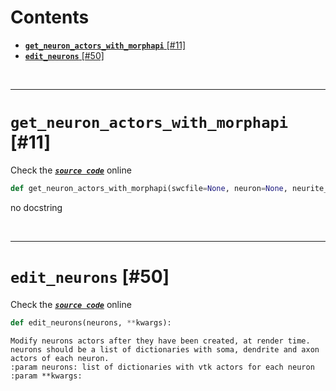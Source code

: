 



Contents
========

* [**`get_neuron_actors_with_morphapi`**  [#11]](#get_neuron_actors_with_morphapi--11)
* [**`edit_neurons`**  [#50]](#edit_neurons--50)


&nbsp;

--------
# **`get_neuron_actors_with_morphapi`**  [#11]
  
Check the [***``source code``***](https://github.com/BrancoLab/BrainRender/tree/brainglobeintegration/blob/master/brainrender/morphology/utils.py#L11) online

```python
def get_neuron_actors_with_morphapi(swcfile=None, neuron=None, neurite_radius=None, use_cache=True, soma_radius=None):
```  


no docstring

&nbsp;

--------
# **`edit_neurons`**  [#50]
  
Check the [***``source code``***](https://github.com/BrancoLab/BrainRender/tree/brainglobeintegration/blob/master/brainrender/morphology/utils.py#L50) online

```python
def edit_neurons(neurons, **kwargs):
```  


```text
Modify neurons actors after they have been created, at render time. 
neurons should be a list of dictionaries with soma, dendrite and axon actors of each neuron. 
:param neurons: list of dictionaries with vtk actors for each neuron
:param **kwargs: 

```
